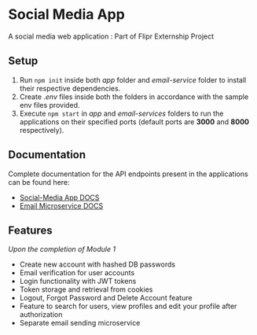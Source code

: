 # Social Media App

A social media web application : Part of Flipr Externship Project

## Setup

1. Run `npm init` inside both _app_ folder and _email-service_ folder to install their respective dependencies.
2. Create _.env_ files inside both the folders in accordance with the sample env files provided.
3. Execute `npm start` in _app_ and _email-services_ folders to run the applications on their specified ports (default ports are **3000** and **8000** respectively).

## Documentation

Complete documentation for the API endpoints present in the applications can be found here:

- [Social-Media App DOCS](https://documenter.getpostman.com/view/17937111/UVRHhiCv)
- [Email Microservice DOCS](https://documenter.getpostman.com/view/17937111/UVRHhiCo)

## Features

_Upon the completion of Module 1_

- Create new account with hashed DB passwords
- Email verification for user accounts
- Login functionality with JWT tokens
- Token storage and retrieval from cookies
- Logout, Forgot Password and Delete Account feature
- Feature to search for users, view profiles and edit your profile after authorization
- Separate email sending microservice
